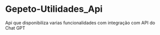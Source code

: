 # Gepeto-Utilidades_Api
Api que disponibiliza varias funcionalidades com integração com API do Chat GPT
